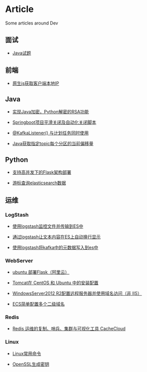 # Article
Some articles around Dev

## 面试

* [Java试题](https://carolcoral.github.io/Article/Interview/java)

## 前端
* [原生js获取客户端本地IP](https://carolcoral.github.io/Article/Web/原生js获取客户端本地IP)


## Java
* [实现Java加密，Python解密的RSA功能](https://carolcoral.github.io/Article/JAVA/实现Java加密，Python解密的RSA功能)

* [Springboot项目平滑关闭及自动化关闭脚本](https://carolcoral.github.io/Article/JAVA/Springboot项目平滑关闭及自动化关闭脚本)

* [@KafkaListener() 与计划任务同时使用](https://carolcoral.github.io/Article/JAVA/%40KafkaListener()%20与计划任务同时使用)

* [Java获取指定topic每个分区的当前偏移量](https://carolcoral.github.io/Article/JAVA/Java获取指定topic每个分区的当前偏移量)

## Python
* [支持高并发下的Flask架构部署](https://carolcoral.github.io/Article/Python/支持高并发下的Flask架构部署)

* [游标查询elasticsearch数据](https://carolcoral.github.io/Article/Python/游标查询elasticsearch数据)


## 运维
### LogStash
* [使用logstash监控文件并传输到ES中](https://carolcoral.github.io/Article/OAM/logstash/使用logstash监控文件并传输到ES中)

* [通过logstash让文本内容在ES上自动换行显示](https://carolcoral.github.io/Article/OAM/logstash/通过logstash让文本内容在ES上自动换行显示)

* [使用logstash将kafka中的元数据写入到es中](https://carolcoral.github.io/Article/OAM/logstash/使用logstash将kafka中的元数据写入到es中)

### WebServer
* [ubuntu 部署Flask（阿里云）](https://carolcoral.github.io/Article/OAM/Server/ubuntu%20部署Flask（阿里云）)

* [Tomcat在 CentOS 和 Ubuntu 中的安装配置](https://carolcoral.github.io/Article/OAM/Server/Tomcat在%20CentOS%20和%20Ubuntu%20中的安装配置)

* [WindowsServer2012 R2配置远程服务器并使用域名访问（非 IIS）](https://carolcoral.github.io/Article/OAM/Server/WindowsServer2012%20R2配置远程服务器并使用域名访问（非%20IIS）)

* [ECS简单配置多个二级域名](https://carolcoral.github.io/Article/OAM/Server/ECS简单配置多个二级域名)

### Redis
* [Redis 运维的复制、哨兵、集群与可视化工具 CacheCloud](https://carolcoral.github.io/Article/OAM/Redis/Redis%20运维的复制、哨兵、集群与可视化工具%20CacheCloud)

### Linux
* [Linux常用命令](https://carolcoral.github.io/Article/OAM/Linux/Linux)

* [OpenSSL生成密钥](https://carolcoral.github.io/Article/OAM/Linux/OpenSSL)
